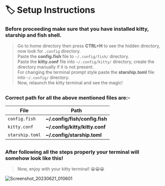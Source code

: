 # 🏷️ Setup Instructions

<h3>Before proceeding make sure that you have installed kitty, starship and fish shell.</h3>

> Go to home directory then press **CTRL+H** to see the hidden directory, now look for `.config` directory.<br>
> Paste the **config.fish** file to `~/.config/fish/` directory.<br>
> Paste the **kitty.conf** file into `~/.config/kitty/` directory, create the directory manually if it is not present.<br>
> For changing the terminal prompt style paste the **starship.toml** file into `~/.config/` directory.<br>
> Now, relaunch the kitty terminal and see the magic!<br>

##
<h3>Correct path for all the above mentioned files are:-</h3>
                                                                  
| File | Path |
| --- | --- |
| `config.fish` | **~/.config/fish/config.fish** |
| `kitty.conf` | **~/.config/kitty/kitty.conf** |
| `starship.toml` | **~/.config/starship.toml** |

##
<h3>After following all the steps properly your terminal will somehow look like this!</h3>

> Now, enjoy with your kitty terminal! 😀😀😀
> 
![Screenshot_20230621_010601](https://github.com/avinashkrishna07/system-configuration/assets/97250827/43923f5e-e815-4806-aa5f-1b6b8a116cff)                                                                                            
